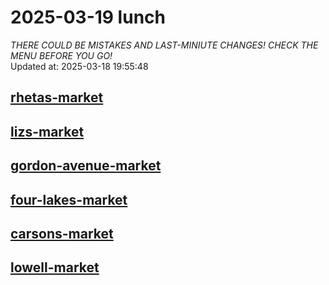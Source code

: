 # 2025-03-19 lunch  
*THERE COULD BE MISTAKES AND LAST-MINIUTE CHANGES! CHECK THE MENU BEFORE YOU GO!*  
Updated at: 2025-03-18 19:55:48  
## [rhetas-market](https://wisc-housingdining.nutrislice.com/menu/rhetas-market/lunch/2025-03-19)  
## [lizs-market](https://wisc-housingdining.nutrislice.com/menu/lizs-market/lunch/2025-03-19)  
## [gordon-avenue-market](https://wisc-housingdining.nutrislice.com/menu/gordon-avenue-market/lunch/2025-03-19)  
## [four-lakes-market](https://wisc-housingdining.nutrislice.com/menu/four-lakes-market/lunch/2025-03-19)  
## [carsons-market](https://wisc-housingdining.nutrislice.com/menu/carsons-market/lunch/2025-03-19)  
## [lowell-market](https://wisc-housingdining.nutrislice.com/menu/lowell-market/lunch/2025-03-19)  
  
